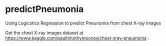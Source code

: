 # predictPneumonia
Using Logicstics Regression to predict Pneunomia from chest X-ray images

Get the chest X-ray images dataset at https://www.kaggle.com/paultimothymooney/chest-xray-pneumonia . 
